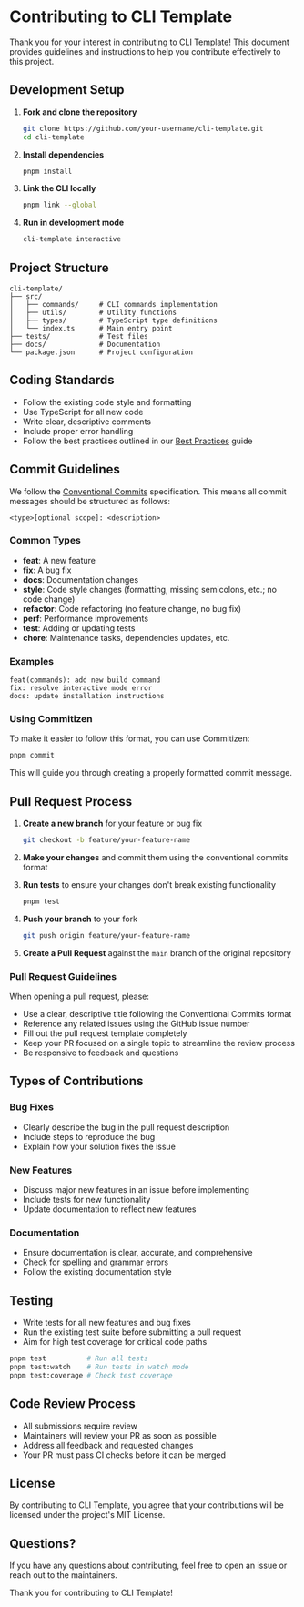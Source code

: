 # Contributing to CLI Template

Thank you for your interest in contributing to CLI Template! This document provides guidelines and instructions to help you contribute effectively to this project.

## Development Setup

1. **Fork and clone the repository**

   ```bash
   git clone https://github.com/your-username/cli-template.git
   cd cli-template
   ```

2. **Install dependencies**

   ```bash
   pnpm install
   ```

3. **Link the CLI locally**

   ```bash
   pnpm link --global
   ```

4. **Run in development mode**
   ```bash
   cli-template interactive
   ```

## Project Structure

```
cli-template/
├── src/
│   ├── commands/     # CLI commands implementation
│   ├── utils/        # Utility functions
│   ├── types/        # TypeScript type definitions
│   └── index.ts      # Main entry point
├── tests/            # Test files
├── docs/             # Documentation
└── package.json      # Project configuration
```

## Coding Standards

- Follow the existing code style and formatting
- Use TypeScript for all new code
- Write clear, descriptive comments
- Include proper error handling
- Follow the best practices outlined in our [Best Practices](./best-practices) guide

## Commit Guidelines

We follow the [Conventional Commits](https://www.conventionalcommits.org/) specification. This means all commit messages should be structured as follows:

```
<type>[optional scope]: <description>
```

### Common Types

- **feat**: A new feature
- **fix**: A bug fix
- **docs**: Documentation changes
- **style**: Code style changes (formatting, missing semicolons, etc.; no code change)
- **refactor**: Code refactoring (no feature change, no bug fix)
- **perf**: Performance improvements
- **test**: Adding or updating tests
- **chore**: Maintenance tasks, dependencies updates, etc.

### Examples

```
feat(commands): add new build command
fix: resolve interactive mode error
docs: update installation instructions
```

### Using Commitizen

To make it easier to follow this format, you can use Commitizen:

```bash
pnpm commit
```

This will guide you through creating a properly formatted commit message.

## Pull Request Process

1. **Create a new branch** for your feature or bug fix

   ```bash
   git checkout -b feature/your-feature-name
   ```

2. **Make your changes** and commit them using the conventional commits format

3. **Run tests** to ensure your changes don't break existing functionality

   ```bash
   pnpm test
   ```

4. **Push your branch** to your fork

   ```bash
   git push origin feature/your-feature-name
   ```

5. **Create a Pull Request** against the `main` branch of the original repository

### Pull Request Guidelines

When opening a pull request, please:

- Use a clear, descriptive title following the Conventional Commits format
- Reference any related issues using the GitHub issue number
- Fill out the pull request template completely
- Keep your PR focused on a single topic to streamline the review process
- Be responsive to feedback and questions

## Types of Contributions

### Bug Fixes

- Clearly describe the bug in the pull request description
- Include steps to reproduce the bug
- Explain how your solution fixes the issue

### New Features

- Discuss major new features in an issue before implementing
- Include tests for new functionality
- Update documentation to reflect new features

### Documentation

- Ensure documentation is clear, accurate, and comprehensive
- Check for spelling and grammar errors
- Follow the existing documentation style

## Testing

- Write tests for all new features and bug fixes
- Run the existing test suite before submitting a pull request
- Aim for high test coverage for critical code paths

```bash
pnpm test          # Run all tests
pnpm test:watch    # Run tests in watch mode
pnpm test:coverage # Check test coverage
```

## Code Review Process

- All submissions require review
- Maintainers will review your PR as soon as possible
- Address all feedback and requested changes
- Your PR must pass CI checks before it can be merged

## License

By contributing to CLI Template, you agree that your contributions will be licensed under the project's MIT License.

## Questions?

If you have any questions about contributing, feel free to open an issue or reach out to the maintainers.

Thank you for contributing to CLI Template!

